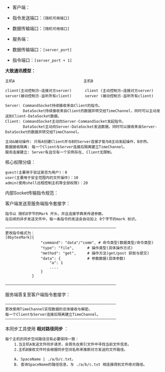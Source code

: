 * 客户端：
* 指令发送端口：`[随机可用端口]`
* 数据传输端口：`[随机可用端口]`


* 服务端：
* 数据传输端口：`[server_port]`
* 指令端口：`[server_port + 1]`

**大致通讯模型：**

    主机A                               主机B

    client(主动控制方—连接对方server)      client (主动控制方—连接对方server)
    server(被动控制方-监听所有client)      server (被动控制方-监听所有client)

    Server: CommandSocket持续接收来自Client的指令。
            DataSocket持续接收来自Client的数据并转交给TimeChannel，同时可以主动发送到Client-DataSocket数据。
    Client: CommandSocket主动向Server-CommandSocket发起指令。
            DataSocket主动向Server-DataSocket发送数据，同时可以接收来自Server-DataSocket的数据并转交给TimeChannel。

    主动&被动操作: 只有A创建Client并与B的Server连接才能与B主动发起操作，B亦然。
    数据接收隔离: 每一个Client与Server连接后隔离建立TimeChannel。
    服务连接建立: Server有且仅有一个实例存在, Client无限制。
核心权限分级：

    guest(主要用于验证是否为用户)：0
    user(主要用于安全范围内的文件操作)：10
    admin(使用shell远程控制主机等全部权限)：20

内部Socket传输指令规范：

客户端发送至服务端指令套接字：

    指令以 随机8字节的Mark 开头，并且连接字典来传递参数。
    在后续的异步发送文件中，每一条指令的发送会自动加上 8个字节的mark 标识。

    ——————————————————————————————————————————————————
    更改指令格式为：
    [8bytesMark]{
                    "command": "data"/"comm", # 命令类型(数据类型/命令类型)
                    "type": "file",      # 操作类型(具体操作方式)
                    "method": "get",     # 操作方法(get/post 获取与提交)
                    "data": {            # 参数数据(具体参数)
                        "a": 1
                        ....
                    }
                }

    ——————————————————————————————————————————————————

服务端答复至客户端指令套接字：

    ——————————————————————————————————————————————————
    更改使用TimeChannel实现数据的总体接收与解密。
    每一个Client与Server连接后隔离建立TimeChannel。
    ——————————————————————————————————————————————————

本同步工具使用 **相对路径同步** ：

    每个主机的同步空间路径没有必要保持一致：
        1.当主机A发送文件同步请求，会首先在索引文件中寻找当前文件信息。
        2.主机B接收文件时会根据同步空间名称来推断对方发送的文件路径。
        
        A. SpaceName | ./a/b/c.txt。
        B. 查询SpaceName的路径信息，与 ./a/b/c.txt 相连接得到文件绝对路径。